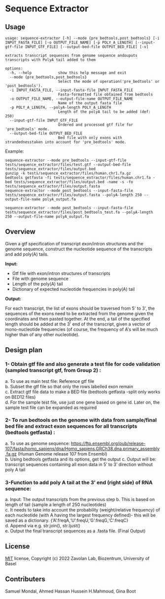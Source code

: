 # Sequence Extractor

## Usage
```
usage: sequence-extractor [-h] --mode {pre_bedtools,post_bedtools} [-i INPUT_FASTA_FILE] [-o OUTPUT_FILE_NAME] [-p POLY_A_LENGTH] [--input-gtf-file INPUT_GTF_FILE] [--output-bed-file OUTPUT_BED_FILE] [-v]

extracts transcript sequences from genome sequence andouputs transcripts with PolyA tail added to them

options:
  -h, --help            show this help message and exit
  --mode {pre_bedtools,post_bedtools}
                        Select the mode of operation('pre_bedtools' or 'post_bedtools').
  -i INPUT_FASTA_FILE, --input-fasta-file INPUT_FASTA_FILE
                        Fasta-formatted file obtained from bedtools
  -o OUTPUT_FILE_NAME, --output-file-name OUTPUT_FILE_NAME
                        Name of the output fasta file
  -p POLY_A_LENGTH, --polyA-length POLY_A_LENGTH
                        Length of the polyA tail to be added (def: 250)
  --input-gtf-file INPUT_GTF_FILE
                        Ordered and processed gtf file for 'pre_bedtools' mode.
  --output-bed-file OUTPUT_BED_FILE
                        Bed file with only exons with strandednesstaken into account for 'pre_bedtools' mode.
```

Example:
```
sequence-extractor --mode pre_bedtools --input-gtf-file tests/sequence_extractor/files/test.gtf --output-bed-file tests/sequence_extractor/files/output.bed
gunzip -k tests/sequence_extractor/files/human.chr1.fa.gz 
bedtools getfasta -fi tests/sequence_extractor/files/human.chr1.fa -bed tests/sequence_extractor/files/output.bed -name -s -fo tests/sequence_extractor/files/output.fasta
sequence-extractor --mode post_bedtools --input-fasta-file tests/sequence_extractor/files/output.fasta --polyA-length 250 --output-file-name polyA_output.fa

sequence-extractor --mode post_bedtools --input-fasta-file tests/sequence_extractor/files/post_bedtools_test.fa --polyA-length 250 --output-file-name polyA_output.fa
```

## Overview 

Given a gtf specification of transcript exon/intron structures and the genome sequence, construct the nucleotide sequence of the transcripts and add poly(A) tails.

__Input:__

* Gtf file with exon/intron structures of transcripts
* File with genome sequence
* Length of the poly(A) tail
* Dictionary of expected nucleotide frequencies in poly(A) tail


__Output:__

For each transcript, the list of exons should be traversed from 5' to 3', the sequences of the exons need to be extracted from the genome given the coordinates and then pasted together. At the end, a tail of the specified length should be added at the 3' end of the transcript, given a vector of mono-nucleotide frequencies (of course, the frequency of A's will be much higher than of any other nucleotide).


## Design plan

### 1-  Obtain gtf file and also generate a test file for code validation (sampled transcript gtf, from Group 2) :  
a. To use as main test file: Reference gtf file  
b. Subset the gtf file so that only the rows labelled exon remain  
c. Extract gtf file data to make a BED file (bedtools getfasta -split only works on BED12 files)  
d. For the sample test file, use just one gene based on gene id. Later on, the sample test file can be expanded as required

### 2- To run bedtools on the genome with data from sample/final bed file and extract exon sequences for all transcripts (bedtools getfasta) :
a. To use as genome sequence: https://ftp.ensembl.org/pub/release-107/fasta/homo_sapiens/dna/Homo_sapiens.GRCh38.dna.primary_assembly.fa.gz (Human Genome release 107 from Ensembl)  
b. Using bedtools getfasta and its options, get the output
c. Output will be: transcript sequences containing all exon data in 5’ to 3’ direction without poly A tail  

### 3-Function to add poly A tail at the 3’ end (right side) of RNA sequence:  
a. Input: The output transcripts from the previous step
b. This is based on length of tail (sample a length of 250 nucleotides)  
c. It needs to take into account the probability (weight/relative frequency) of each nucleotide (with A having the largest frequency defined)- this will be saved as a dictionary. {‘A’:freqA,‘U’:freqU,‘G’:freqG,‘C’:freqC}  
d. Append via e.g. str.join(), str.ljust()  
e. Output the final transcript sequences as a .fasta file. (Final Output)  


## License

[MIT](https://choosealicense.com/licenses/mit/) license, Copyright (c) 2022 Zavolan Lab, Biozentrum, University of Basel 


## Contributers
Samuel Mondal, Ahmed Hassan Hussein H.Mahmoud, Gina Boot

